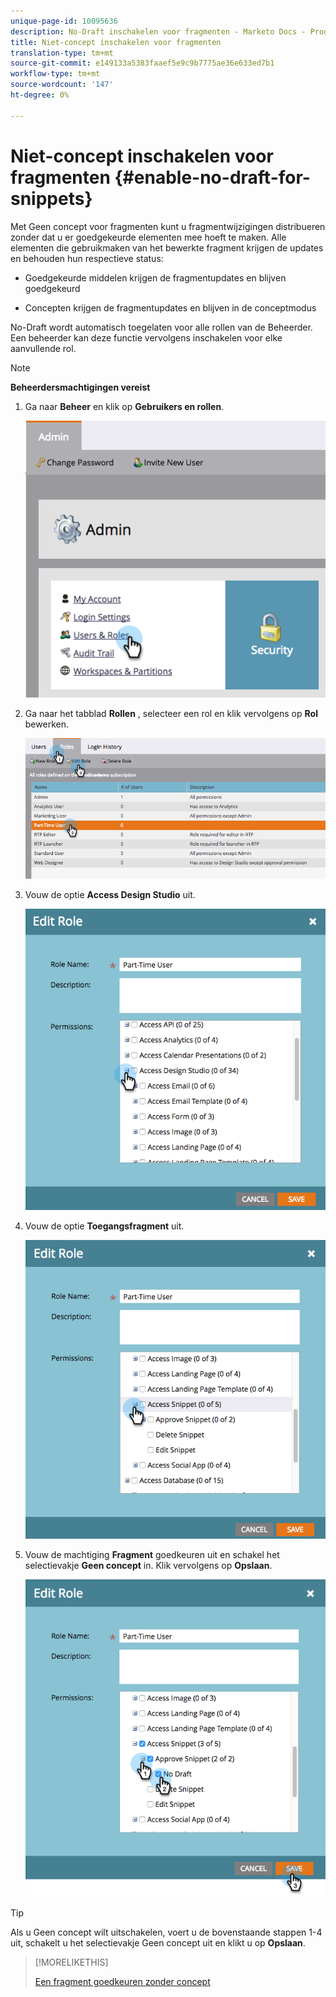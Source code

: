 ```yaml
---
unique-page-id: 10095636
description: No-Draft inschakelen voor fragmenten - Marketo Docs - Productdocumentatie
title: Niet-concept inschakelen voor fragmenten
translation-type: tm+mt
source-git-commit: e149133a5383faaef5e9c9b7775ae36e633ed7b1
workflow-type: tm+mt
source-wordcount: '147'
ht-degree: 0%

---
```



# Niet-concept inschakelen voor fragmenten {#enable-no-draft-for-snippets}

Met Geen concept voor fragmenten kunt u fragmentwijzigingen distribueren zonder dat u er goedgekeurde elementen mee hoeft te maken. Alle elementen die gebruikmaken van het bewerkte fragment krijgen de updates en behouden hun respectieve status:

* Goedgekeurde middelen krijgen de fragmentupdates en blijven goedgekeurd

* Concepten krijgen de fragmentupdates en blijven in de conceptmodus

No-Draft wordt automatisch toegelaten voor alle rollen van de Beheerder. Een beheerder kan deze functie vervolgens inschakelen voor elke aanvullende rol.

>[!NOTE]
>
>**Beheerdersmachtigingen vereist**

1. Ga naar **Beheer** en klik op **Gebruikers en rollen**.

   ![](assets/usersandroles.png)

1. Ga naar het tabblad **Rollen** , selecteer een rol en klik vervolgens op **Rol** bewerken.

   ![](assets/editrole2.png)

1. Vouw de optie **Access Design Studio** uit.

   ![](assets/expanddesignstudio.png)

1. Vouw de optie **Toegangsfragment** uit.

   ![](assets/expandsnippet.png)

1. Vouw de machtiging **Fragment** goedkeuren uit en schakel het selectievakje **Geen concept** in. Klik vervolgens op **Opslaan**.

   ![](assets/2017-06-15-10-35-04.png)

>[!TIP]
>
>Als u Geen concept wilt uitschakelen, voert u de bovenstaande stappen 1-4 uit, schakelt u het selectievakje Geen concept uit en klikt u op **Opslaan**.

>[!MORELIKETHIS]
>
>[Een fragment goedkeuren zonder concept](../../../../product-docs/personalization/segmentation-and-snippets/snippets/approve-a-snippet-with-no-draft.md)

